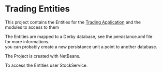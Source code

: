 Trading Entities
================

This project contains the Entities for the <a href="https://github.com/kenparker/IB_Trading_Manager">Trading Application</a>
and the modules to access to them

The Entities are mapped to a Derby database, see the persistance.xml file for more informations.<br>
you can probably create a new persistance unit a point to another database.

The Project is created with NetBeans.

To access the Entities user StockService.